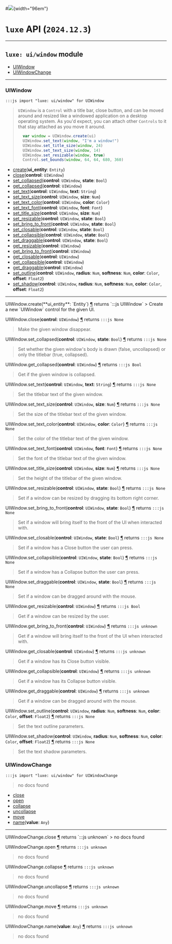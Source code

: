 #![](../../../../../../images/luxe-dark.svg){width="96em"}

# `luxe` API (`2024.12.3`)  


---

## `luxe: ui/window` module

- [UIWindow](#uiwindow)   
- [UIWindowChange](#uiwindowchange)   

---

### UIWindow
`:::js import "luxe: ui/window" for UIWindow`
> `UIWindow` is a `Control` with a title bar, close button, and can be moved around 
> and resized like a windowed application on a desktop operating system. As you'd expect,
> you can attach other `Controls` to it that stay attached as you move it around.
> 
> ```js
>   var window = UIWindow.create(ui)
>   UIWindow.set_text(window, "I'm a window!")
>   UIWindow.set_title_size(window, 24)
>   UIWindow.set_text_size(window, 14)
>   UIWindow.set_resizable(window, true)
>   Control.set_bounds(window, 64, 64, 680, 360)
> ```

- [create](#UIWindow.create)(**ui_entity**: `Entity`)
- [close](#UIWindow.close)(**control**: `UIWindow`)
- [set_collapsed](#UIWindow.set_collapsed+2)(**control**: `UIWindow`, **state**: `Bool`)
- [get_collapsed](#UIWindow.get_collapsed)(**control**: `UIWindow`)
- [set_text](#UIWindow.set_text+2)(**control**: `UIWindow`, **text**: `String`)
- [set_text_size](#UIWindow.set_text_size+2)(**control**: `UIWindow`, **size**: `Num`)
- [set_text_color](#UIWindow.set_text_color+2)(**control**: `UIWindow`, **color**: `Color`)
- [set_text_font](#UIWindow.set_text_font+2)(**control**: `UIWindow`, **font**: `Font`)
- [set_title_size](#UIWindow.set_title_size+2)(**control**: `UIWindow`, **size**: `Num`)
- [set_resizable](#UIWindow.set_resizable+2)(**control**: `UIWindow`, **state**: `Bool`)
- [set_bring_to_front](#UIWindow.set_bring_to_front+2)(**control**: `UIWindow`, **state**: `Bool`)
- [set_closable](#UIWindow.set_closable+2)(**control**: `UIWindow`, **state**: `Bool`)
- [set_collapsible](#UIWindow.set_collapsible+2)(**control**: `UIWindow`, **state**: `Bool`)
- [set_draggable](#UIWindow.set_draggable+2)(**control**: `UIWindow`, **state**: `Bool`)
- [get_resizable](#UIWindow.get_resizable)(**control**: `UIWindow`)
- [get_bring_to_front](#UIWindow.get_bring_to_front)(**control**: `UIWindow`)
- [get_closable](#UIWindow.get_closable)(**control**: `UIWindow`)
- [get_collapsible](#UIWindow.get_collapsible)(**control**: `UIWindow`)
- [get_draggable](#UIWindow.get_draggable)(**control**: `UIWindow`)
- [set_outline](#UIWindow.set_outline+5)(**control**: `UIWindow`, **radius**: `Num`, **softness**: `Num`, **color**: `Color`, **offset**: `Float2`)
- [set_shadow](#UIWindow.set_shadow+5)(**control**: `UIWindow`, **radius**: `Num`, **softness**: `Num`, **color**: `Color`, **offset**: `Float2`)

<hr/>
<endpoint module="luxe: ui/window" class="UIWindow" signature="create(ui_entity : Entity)"></endpoint>
<signature id="UIWindow.create">UIWindow.create(**ui_entity**: `Entity`)
<a class="headerlink" href="#UIWindow.create" title="Permanent link">¶</a></signature>
<span class='api_ret'>returns</span> `:::js UIWindow`
> Create a new `UIWindow` control for the given UI.   

<endpoint module="luxe: ui/window" class="UIWindow" signature="close(control : UIWindow)"></endpoint>
<signature id="UIWindow.close">UIWindow.close(**control**: `UIWindow`)
<a class="headerlink" href="#UIWindow.close" title="Permanent link">¶</a></signature>
<span class='api_ret'>returns</span> `:::js None`
> Make the given window disappear.   

<endpoint module="luxe: ui/window" class="UIWindow" signature="set_collapsed(control : UIWindow, state : Bool)"></endpoint>
<signature id="UIWindow.set_collapsed+2">UIWindow.set_collapsed(**control**: `UIWindow`, **state**: `Bool`)
<a class="headerlink" href="#UIWindow.set_collapsed+2" title="Permanent link">¶</a></signature>
<span class='api_ret'>returns</span> `:::js None`
> Set whether the given window's body is drawn (false, uncollapsed) or only the titlebar (true, collapsed).   

<endpoint module="luxe: ui/window" class="UIWindow" signature="get_collapsed(control : UIWindow)"></endpoint>
<signature id="UIWindow.get_collapsed">UIWindow.get_collapsed(**control**: `UIWindow`)
<a class="headerlink" href="#UIWindow.get_collapsed" title="Permanent link">¶</a></signature>
<span class='api_ret'>returns</span> `:::js Bool`
> Get if the given window is collapsed.   

<endpoint module="luxe: ui/window" class="UIWindow" signature="set_text(control : UIWindow, text : String)"></endpoint>
<signature id="UIWindow.set_text+2">UIWindow.set_text(**control**: `UIWindow`, **text**: `String`)
<a class="headerlink" href="#UIWindow.set_text+2" title="Permanent link">¶</a></signature>
<span class='api_ret'>returns</span> `:::js None`
> Set the titlebar text of the given window.   

<endpoint module="luxe: ui/window" class="UIWindow" signature="set_text_size(control : UIWindow, size : Num)"></endpoint>
<signature id="UIWindow.set_text_size+2">UIWindow.set_text_size(**control**: `UIWindow`, **size**: `Num`)
<a class="headerlink" href="#UIWindow.set_text_size+2" title="Permanent link">¶</a></signature>
<span class='api_ret'>returns</span> `:::js None`
> Set the size of the titlebar text of the given window.   

<endpoint module="luxe: ui/window" class="UIWindow" signature="set_text_color(control : UIWindow, color : Color)"></endpoint>
<signature id="UIWindow.set_text_color+2">UIWindow.set_text_color(**control**: `UIWindow`, **color**: `Color`)
<a class="headerlink" href="#UIWindow.set_text_color+2" title="Permanent link">¶</a></signature>
<span class='api_ret'>returns</span> `:::js None`
> Set the color of the titlebar text of the given window.   

<endpoint module="luxe: ui/window" class="UIWindow" signature="set_text_font(control : UIWindow, font : Font)"></endpoint>
<signature id="UIWindow.set_text_font+2">UIWindow.set_text_font(**control**: `UIWindow`, **font**: `Font`)
<a class="headerlink" href="#UIWindow.set_text_font+2" title="Permanent link">¶</a></signature>
<span class='api_ret'>returns</span> `:::js None`
> Set the font of the titlebar text of the given window.   

<endpoint module="luxe: ui/window" class="UIWindow" signature="set_title_size(control : UIWindow, size : Num)"></endpoint>
<signature id="UIWindow.set_title_size+2">UIWindow.set_title_size(**control**: `UIWindow`, **size**: `Num`)
<a class="headerlink" href="#UIWindow.set_title_size+2" title="Permanent link">¶</a></signature>
<span class='api_ret'>returns</span> `:::js None`
> Set the height of the titlebar of the given window.   

<endpoint module="luxe: ui/window" class="UIWindow" signature="set_resizable(control : UIWindow, state : Bool)"></endpoint>
<signature id="UIWindow.set_resizable+2">UIWindow.set_resizable(**control**: `UIWindow`, **state**: `Bool`)
<a class="headerlink" href="#UIWindow.set_resizable+2" title="Permanent link">¶</a></signature>
<span class='api_ret'>returns</span> `:::js None`
> Set if a window can be resized by dragging its bottom right corner.   

<endpoint module="luxe: ui/window" class="UIWindow" signature="set_bring_to_front(control : UIWindow, state : Bool)"></endpoint>
<signature id="UIWindow.set_bring_to_front+2">UIWindow.set_bring_to_front(**control**: `UIWindow`, **state**: `Bool`)
<a class="headerlink" href="#UIWindow.set_bring_to_front+2" title="Permanent link">¶</a></signature>
<span class='api_ret'>returns</span> `:::js None`
> Set if a window will bring itself to the front of the UI when interacted with.   

<endpoint module="luxe: ui/window" class="UIWindow" signature="set_closable(control : UIWindow, state : Bool)"></endpoint>
<signature id="UIWindow.set_closable+2">UIWindow.set_closable(**control**: `UIWindow`, **state**: `Bool`)
<a class="headerlink" href="#UIWindow.set_closable+2" title="Permanent link">¶</a></signature>
<span class='api_ret'>returns</span> `:::js None`
> Set if a window has a Close button the user can press.   

<endpoint module="luxe: ui/window" class="UIWindow" signature="set_collapsible(control : UIWindow, state : Bool)"></endpoint>
<signature id="UIWindow.set_collapsible+2">UIWindow.set_collapsible(**control**: `UIWindow`, **state**: `Bool`)
<a class="headerlink" href="#UIWindow.set_collapsible+2" title="Permanent link">¶</a></signature>
<span class='api_ret'>returns</span> `:::js None`
> Set if a window has a Collapse button the user can press.   

<endpoint module="luxe: ui/window" class="UIWindow" signature="set_draggable(control : UIWindow, state : Bool)"></endpoint>
<signature id="UIWindow.set_draggable+2">UIWindow.set_draggable(**control**: `UIWindow`, **state**: `Bool`)
<a class="headerlink" href="#UIWindow.set_draggable+2" title="Permanent link">¶</a></signature>
<span class='api_ret'>returns</span> `:::js None`
> Set if a window can be dragged around with the mouse.   

<endpoint module="luxe: ui/window" class="UIWindow" signature="get_resizable(control : UIWindow)"></endpoint>
<signature id="UIWindow.get_resizable">UIWindow.get_resizable(**control**: `UIWindow`)
<a class="headerlink" href="#UIWindow.get_resizable" title="Permanent link">¶</a></signature>
<span class='api_ret'>returns</span> `:::js Bool`
> Get if a window can be resized by the user.   

<endpoint module="luxe: ui/window" class="UIWindow" signature="get_bring_to_front(control : UIWindow)"></endpoint>
<signature id="UIWindow.get_bring_to_front">UIWindow.get_bring_to_front(**control**: `UIWindow`)
<a class="headerlink" href="#UIWindow.get_bring_to_front" title="Permanent link">¶</a></signature>
<span class='api_ret'>returns</span> `:::js unknown`
> Get if a window will bring itself to the front of the UI when interacted with.   

<endpoint module="luxe: ui/window" class="UIWindow" signature="get_closable(control : UIWindow)"></endpoint>
<signature id="UIWindow.get_closable">UIWindow.get_closable(**control**: `UIWindow`)
<a class="headerlink" href="#UIWindow.get_closable" title="Permanent link">¶</a></signature>
<span class='api_ret'>returns</span> `:::js unknown`
> Get if a window has its Close button visible.   

<endpoint module="luxe: ui/window" class="UIWindow" signature="get_collapsible(control : UIWindow)"></endpoint>
<signature id="UIWindow.get_collapsible">UIWindow.get_collapsible(**control**: `UIWindow`)
<a class="headerlink" href="#UIWindow.get_collapsible" title="Permanent link">¶</a></signature>
<span class='api_ret'>returns</span> `:::js unknown`
> Get if a window has its Collapse button visible.   

<endpoint module="luxe: ui/window" class="UIWindow" signature="get_draggable(control : UIWindow)"></endpoint>
<signature id="UIWindow.get_draggable">UIWindow.get_draggable(**control**: `UIWindow`)
<a class="headerlink" href="#UIWindow.get_draggable" title="Permanent link">¶</a></signature>
<span class='api_ret'>returns</span> `:::js unknown`
> Get if a window can be dragged around with the mouse.   

<endpoint module="luxe: ui/window" class="UIWindow" signature="set_outline(control : UIWindow, radius : Num, softness : Num, color : Color, offset : Float2)"></endpoint>
<signature id="UIWindow.set_outline+5">UIWindow.set_outline(**control**: `UIWindow`, **radius**: `Num`, **softness**: `Num`, **color**: `Color`, **offset**: `Float2`)
<a class="headerlink" href="#UIWindow.set_outline+5" title="Permanent link">¶</a></signature>
<span class='api_ret'>returns</span> `:::js None`
> Set the text outline parameters.   

<endpoint module="luxe: ui/window" class="UIWindow" signature="set_shadow(control : UIWindow, radius : Num, softness : Num, color : Color, offset : Float2)"></endpoint>
<signature id="UIWindow.set_shadow+5">UIWindow.set_shadow(**control**: `UIWindow`, **radius**: `Num`, **softness**: `Num`, **color**: `Color`, **offset**: `Float2`)
<a class="headerlink" href="#UIWindow.set_shadow+5" title="Permanent link">¶</a></signature>
<span class='api_ret'>returns</span> `:::js None`
> Set the text shadow parameters.   

### UIWindowChange
`:::js import "luxe: ui/window" for UIWindowChange`
> no docs found

- [close](#UIWindowChange.close)
- [open](#UIWindowChange.open)
- [collapse](#UIWindowChange.collapse)
- [uncollapse](#UIWindowChange.uncollapse)
- [move](#UIWindowChange.move)
- [name](#UIWindowChange.name)(**value**: `Any`)

<hr/>
<endpoint module="luxe: ui/window" class="UIWindowChange" signature="close"></endpoint>
<signature id="UIWindowChange.close">UIWindowChange.close
<a class="headerlink" href="#UIWindowChange.close" title="Permanent link">¶</a></signature>
<span class='api_ret'>returns</span> `:::js unknown`
> no docs found   

<endpoint module="luxe: ui/window" class="UIWindowChange" signature="open"></endpoint>
<signature id="UIWindowChange.open">UIWindowChange.open
<a class="headerlink" href="#UIWindowChange.open" title="Permanent link">¶</a></signature>
<span class='api_ret'>returns</span> `:::js unknown`
> no docs found   

<endpoint module="luxe: ui/window" class="UIWindowChange" signature="collapse"></endpoint>
<signature id="UIWindowChange.collapse">UIWindowChange.collapse
<a class="headerlink" href="#UIWindowChange.collapse" title="Permanent link">¶</a></signature>
<span class='api_ret'>returns</span> `:::js unknown`
> no docs found   

<endpoint module="luxe: ui/window" class="UIWindowChange" signature="uncollapse"></endpoint>
<signature id="UIWindowChange.uncollapse">UIWindowChange.uncollapse
<a class="headerlink" href="#UIWindowChange.uncollapse" title="Permanent link">¶</a></signature>
<span class='api_ret'>returns</span> `:::js unknown`
> no docs found   

<endpoint module="luxe: ui/window" class="UIWindowChange" signature="move"></endpoint>
<signature id="UIWindowChange.move">UIWindowChange.move
<a class="headerlink" href="#UIWindowChange.move" title="Permanent link">¶</a></signature>
<span class='api_ret'>returns</span> `:::js unknown`
> no docs found   

<endpoint module="luxe: ui/window" class="UIWindowChange" signature="name(value : Any)"></endpoint>
<signature id="UIWindowChange.name">UIWindowChange.name(**value**: `Any`)
<a class="headerlink" href="#UIWindowChange.name" title="Permanent link">¶</a></signature>
<span class='api_ret'>returns</span> `:::js unknown`
> no docs found   

